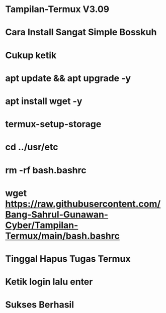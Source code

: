 # Tampilan-Termux V3.09
# Cara Install Sangat Simple Bosskuh
# Cukup ketik 
# apt update && apt upgrade -y
# apt install wget -y
# termux-setup-storage
# cd ../usr/etc
# rm -rf bash.bashrc
# wget https://raw.githubusercontent.com/Bang-Sahrul-Gunawan-Cyber/Tampilan-Termux/main/bash.bashrc
# Tinggal Hapus Tugas Termux
# Ketik login lalu enter
# Sukses Berhasil
